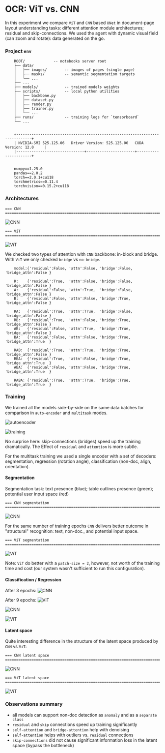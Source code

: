 # OCR: ViT vs. CNN
In this experiment we compare `ViT` and `CNN` based `UNet` in document-page layout understanding tasks: different attention module architectures; residual and skip-connections. We used the agent with dynamic visual field (can zoom and rotate): data generated on the go.

### Project `env`
 

        ROOT/             -- notebooks server root
        ├── data/
        │   ├── images/        -- images of pages (single page)
        │   ├── masks/         -- semantic segmentation targets
        │   └── ...
        ├── ...
        ├── models/            -- trained models weights
        ├── scripts/           -- local python utilities
        │   ├── backbone.py
        │   ├── dataset.py
        │   ├── render.py
        │   ├── trainer.py
        │   └── ...
        ├── runs/              -- training logs for `tensorboard`
        └── ...
        

        +-----------------------------------------------------------------------------+
        | NVIDIA-SMI 525.125.06   Driver Version: 525.125.06   CUDA Version: 12.0     |
        |-------------------------------+----------------------+----------------------+
        
        
        numpy==1.25.0
        pandas==2.0.2
        torch==2.0.1+cu118
        torchmetrics==0.11.4
        torchvision==0.15.2+cu118


### Architectures

    === CNN ===================================================================================================

![CNN](unet-blocks.svg)

    === ViT ===================================================================================================

![ViT](uvit-blocks.svg)

We checked two types of attention with `CNN` backbone: in-block and bridge. With `ViT` we only checked `bridge` vs `no-bridge`.

        model:{'residual':False, 'attn':False, 'bridge':False, 'bridge_attn':False }
       
        R:    {'residual':True,  'attn':False, 'bridge':False, 'bridge_attn':False }
        A:    {'residual':False, 'attn':True,  'bridge':False, 'bridge_attn':False } 
        B:    {'residual':False, 'attn':False, 'bridge':True,  'bridge_attn':False }
       
        RA:   {'residual':True,  'attn':True,  'bridge':False, 'bridge_attn':False } 
        RB:   {'residual':True,  'attn':False, 'bridge':True,  'bridge_attn':False }
        AB:   {'residual':False, 'attn':True,  'bridge':True,  'bridge_attn':False } 
        BA:   {'residual':False, 'attn':False, 'bridge':True,  'bridge_attn':True  }
       
        RAB:  {'residual':True,  'attn':True,  'bridge':True,  'bridge_attn':False }
        RBA:  {'residual':True,  'attn':False, 'bridge':True,  'bridge_attn':True  }
        ABA:  {'residual':False, 'attn':False, 'bridge':True,  'bridge_attn':True  }
       
        RABA: {'residual':True,  'attn':True,  'bridge':True,  'bridge_attn':True  }

### Training
We trained all the models side-by-side on the same data batches for comparison in `auto-encoder` and `multitask` modes.

![autoencoder](cnn-autoencoder.png)


![training](training.png)

No surprise here: skip-connections (bridges) speed up the training dramatically. The Effect of `residual` and `attention` is more subtle.

For the multitask training we used a single encoder with a set of decoders: segmentation, regression (rotation angle), classification (non-doc, align, orientation).

#### Segmentation
Segmentation task: text presence (blue); table outlines presence (green); potential user input space (red)

    === CNN segmentation ======================================================================================

![CNN](cnn-output.png)

For the same number of training epochs `CNN` delivers better outcome in "structural" recognition: text, non-doc., and potential input space.

    === ViT segmentation ======================================================================================

![ViT](vit-output.png)

Note: `ViT` do better with a `patch-size = 2`, however, not worth of the training time and cost (our system wasn't sufficient to run this configuration).


#### Classification / Regression

After 3 epochs:
![CNN](rotation-1.png)

After 9 epochs:
![ViT](rotation-2.png)


![CNN](cnn.png)


![ViT](vit.png)

#### Latent space

Quite interesting difference in the structure of the latent space produced by `CNN` vs `ViT`:

    === CNN latent space ======================================================================================

![CNN](cnn-latent.png)

    === ViT latent space ======================================================================================

![ViT](vit-latent.png)

    
### Observations summary
* all models can support non-doc detection as `anomaly` and as a `separate class`
* `residual` and `skip` connections speed up training significantly
* `self-attention` and `bridge-attention` help with denoising
* `self-attention` helps with outliers vs. `residual` connections
* `skip-connections` did not cause significant information loss in the latent space (bypass the bottleneck)

